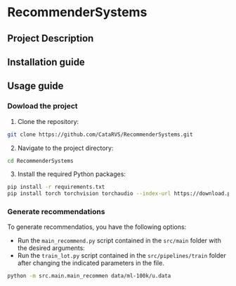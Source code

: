 # RecommenderSystems

## Project Description


## Installation guide

## Usage guide
### Dowload the project
1. Clone the repository:
```bash
git clone https://github.com/CataRVS/RecommenderSystems.git
```

2. Navigate to the project directory:
```bash
cd RecommenderSystems
```

3. Install the required Python packages:
```bash
pip install -r requirements.txt
pip install torch torchvision torchaudio --index-url https://download.pytorch.org/whl/cu121
```

### Generate recommendations
To generate recommendatios, you have the following options:
- Run the `main_recommend.py` script contained in the `src/main` folder with the desired arguments:
- Run the `train_lot.py` script contained in the `src/pipelines/train` folder after changing the indicated parameters in the file.
```bash
python -m src.main.main_recommen data/ml-100k/u.data
```
